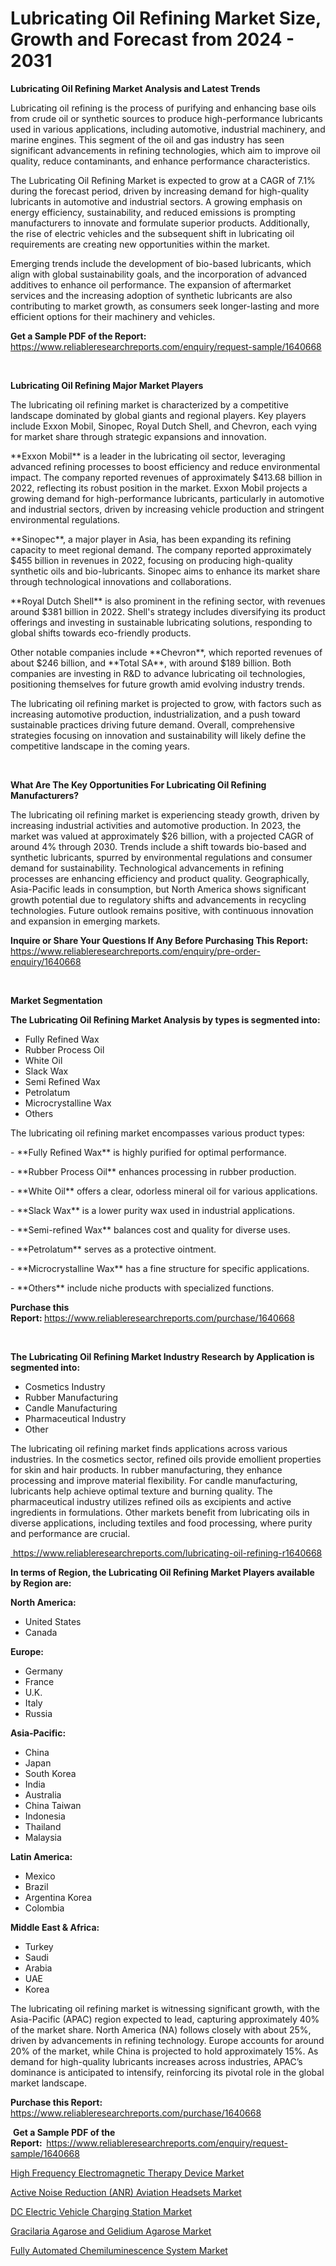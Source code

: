 <p><h1>Lubricating Oil Refining Market Size, Growth and Forecast from 2024 - 2031</h1></p><p><strong>Lubricating Oil Refining Market Analysis and Latest Trends</strong></p>
<p><p>Lubricating oil refining is the process of purifying and enhancing base oils from crude oil or synthetic sources to produce high-performance lubricants used in various applications, including automotive, industrial machinery, and marine engines. This segment of the oil and gas industry has seen significant advancements in refining technologies, which aim to improve oil quality, reduce contaminants, and enhance performance characteristics.</p><p>The Lubricating Oil Refining Market is expected to grow at a CAGR of 7.1% during the forecast period, driven by increasing demand for high-quality lubricants in automotive and industrial sectors. A growing emphasis on energy efficiency, sustainability, and reduced emissions is prompting manufacturers to innovate and formulate superior products. Additionally, the rise of electric vehicles and the subsequent shift in lubricating oil requirements are creating new opportunities within the market.</p><p>Emerging trends include the development of bio-based lubricants, which align with global sustainability goals, and the incorporation of advanced additives to enhance oil performance. The expansion of aftermarket services and the increasing adoption of synthetic lubricants are also contributing to market growth, as consumers seek longer-lasting and more efficient options for their machinery and vehicles.</p></p>
<p><strong>Get a Sample PDF of the Report:&nbsp;</strong> <a href="https://www.reliableresearchreports.com/enquiry/request-sample/1640668?utm_campaign=37&utm_medium=2&utm_source=Github&utm_content=ia&utm_term=07122024&utm_id=lubricating-oil-refining">https://www.reliableresearchreports.com/enquiry/request-sample/1640668</a></p>
<p>&nbsp;</p>
<p><strong>Lubricating Oil Refining Major Market Players</strong></p>
<p><p>The lubricating oil refining market is characterized by a competitive landscape dominated by global giants and regional players. Key players include Exxon Mobil, Sinopec, Royal Dutch Shell, and Chevron, each vying for market share through strategic expansions and innovation.</p><p>**Exxon Mobil** is a leader in the lubricating oil sector, leveraging advanced refining processes to boost efficiency and reduce environmental impact. The company reported revenues of approximately $413.68 billion in 2022, reflecting its robust position in the market. Exxon Mobil projects a growing demand for high-performance lubricants, particularly in automotive and industrial sectors, driven by increasing vehicle production and stringent environmental regulations.</p><p>**Sinopec**, a major player in Asia, has been expanding its refining capacity to meet regional demand. The company reported approximately $455 billion in revenues in 2022, focusing on producing high-quality synthetic oils and bio-lubricants. Sinopec aims to enhance its market share through technological innovations and collaborations.</p><p>**Royal Dutch Shell** is also prominent in the refining sector, with revenues around $381 billion in 2022. Shell's strategy includes diversifying its product offerings and investing in sustainable lubricating solutions, responding to global shifts towards eco-friendly products.</p><p>Other notable companies include **Chevron**, which reported revenues of about $246 billion, and **Total SA**, with around $189 billion. Both companies are investing in R&D to advance lubricating oil technologies, positioning themselves for future growth amid evolving industry trends.</p><p>The lubricating oil refining market is projected to grow, with factors such as increasing automotive production, industrialization, and a push toward sustainable practices driving future demand. Overall, comprehensive strategies focusing on innovation and sustainability will likely define the competitive landscape in the coming years.</p></p>
<p>&nbsp;</p>
<p><strong>What Are The Key Opportunities For Lubricating Oil Refining Manufacturers?</strong></p>
<p><p>The lubricating oil refining market is experiencing steady growth, driven by increasing industrial activities and automotive production. In 2023, the market was valued at approximately $26 billion, with a projected CAGR of around 4% through 2030. Trends include a shift towards bio-based and synthetic lubricants, spurred by environmental regulations and consumer demand for sustainability. Technological advancements in refining processes are enhancing efficiency and product quality. Geographically, Asia-Pacific leads in consumption, but North America shows significant growth potential due to regulatory shifts and advancements in recycling technologies. Future outlook remains positive, with continuous innovation and expansion in emerging markets.</p></p>
<p><strong>Inquire or Share Your Questions If Any Before Purchasing This Report:</strong> <a href="https://www.reliableresearchreports.com/enquiry/pre-order-enquiry/1640668?utm_campaign=37&utm_medium=2&utm_source=Github&utm_content=ia&utm_term=07122024&utm_id=lubricating-oil-refining">https://www.reliableresearchreports.com/enquiry/pre-order-enquiry/1640668</a></p>
<p>&nbsp;</p>
<p><strong>Market Segmentation</strong></p>
<p><strong>The Lubricating Oil Refining Market Analysis by types is segmented into:</strong></p>
<p><ul><li>Fully Refined Wax</li><li>Rubber Process Oil</li><li>White Oil</li><li>Slack Wax</li><li>Semi Refined Wax</li><li>Petrolatum</li><li>Microcrystalline Wax</li><li>Others</li></ul></p>
<p><p>The lubricating oil refining market encompasses various product types: </p><p>- **Fully Refined Wax** is highly purified for optimal performance. </p><p>- **Rubber Process Oil** enhances processing in rubber production. </p><p>- **White Oil** offers a clear, odorless mineral oil for various applications. </p><p>- **Slack Wax** is a lower purity wax used in industrial applications. </p><p>- **Semi-refined Wax** balances cost and quality for diverse uses. </p><p>- **Petrolatum** serves as a protective ointment. </p><p>- **Microcrystalline Wax** has a fine structure for specific applications. </p><p>- **Others** include niche products with specialized functions.</p></p>
<p><strong>Purchase this Report:&nbsp;</strong><a href="https://www.reliableresearchreports.com/purchase/1640668?utm_campaign=37&utm_medium=2&utm_source=Github&utm_content=ia&utm_term=07122024&utm_id=lubricating-oil-refining">https://www.reliableresearchreports.com/purchase/1640668</a></p>
<p>&nbsp;</p>
<p><strong>The Lubricating Oil Refining Market Industry Research by Application is segmented into:</strong></p>
<p><ul><li>Cosmetics Industry</li><li>Rubber Manufacturing</li><li>Candle Manufacturing</li><li>Pharmaceutical Industry</li><li>Other</li></ul></p>
<p><p>The lubricating oil refining market finds applications across various industries. In the cosmetics sector, refined oils provide emollient properties for skin and hair products. In rubber manufacturing, they enhance processing and improve material flexibility. For candle manufacturing, lubricants help achieve optimal texture and burning quality. The pharmaceutical industry utilizes refined oils as excipients and active ingredients in formulations. Other markets benefit from lubricating oils in diverse applications, including textiles and food processing, where purity and performance are crucial.</p></p>
<p><a href="https://www.reliableresearchreports.com/lubricating-oil-refining-r1640668?utm_campaign=37&utm_medium=2&utm_source=Github&utm_content=ia&utm_term=07122024&utm_id=lubricating-oil-refining">&nbsp;https://www.reliableresearchreports.com/lubricating-oil-refining-r1640668</a></p>
<p><strong>In terms of Region, the Lubricating Oil Refining Market Players available by Region are:</strong></p>
<p>
    <p> <strong> North America: </strong>
        <ul>
            <li>United States</li>
            <li>Canada</li>
        </ul>
        </p> 
    <p> <strong> Europe: </strong>
        <ul>
            <li>Germany</li>
            <li>France</li>
            <li>U.K.</li>
            <li>Italy</li>
            <li>Russia</li>
        </ul>
        </p> 
    <p> <strong> Asia-Pacific: </strong>
        <ul>
            <li>China</li>
            <li>Japan</li>
            <li>South Korea</li>
            <li>India</li>
            <li>Australia</li>
            <li>China Taiwan</li>
            <li>Indonesia</li>
            <li>Thailand</li>
            <li>Malaysia</li>
        </ul>
        </p> 
    <p> <strong> Latin America: </strong>
        <ul>
            <li>Mexico</li>
            <li>Brazil</li>
            <li>Argentina Korea</li>
            <li>Colombia</li>
        </ul>
        </p> 
    <p> <strong> Middle East & Africa: </strong>
        <ul>
            <li>Turkey</li>
            <li>Saudi</li>
            <li>Arabia</li>
            <li>UAE</li>
            <li>Korea</li>
        </ul>
    </p>
    </p>
<p><p>The lubricating oil refining market is witnessing significant growth, with the Asia-Pacific (APAC) region expected to lead, capturing approximately 40% of the market share. North America (NA) follows closely with about 25%, driven by advancements in refining technology. Europe accounts for around 20% of the market, while China is projected to hold approximately 15%. As demand for high-quality lubricants increases across industries, APAC’s dominance is anticipated to intensify, reinforcing its pivotal role in the global market landscape.</p></p>
<p><strong>Purchase this Report: </strong><a href="https://www.reliableresearchreports.com/purchase/1640668?utm_campaign=37&utm_medium=2&utm_source=Github&utm_content=ia&utm_term=07122024&utm_id=lubricating-oil-refining">https://www.reliableresearchreports.com/purchase/1640668</a></p>
<p>&nbsp;<strong>Get a Sample PDF of the Report:&nbsp;&nbsp;</strong><a href="https://www.reliableresearchreports.com/enquiry/request-sample/1640668?utm_campaign=37&utm_medium=2&utm_source=Github&utm_content=ia&utm_term=07122024&utm_id=lubricating-oil-refining">https://www.reliableresearchreports.com/enquiry/request-sample/1640668</a></p>
<p><strong></strong></p>
<p><p><a href="https://github.com/AngelaWalsh696/Market-Research-Report-List-1/blob/main/high-frequency-electromagnetic-therapy-device-market.md?utm_campaign=37&utm_medium=2&utm_source=Github&utm_content=ia&utm_term=07122024&utm_id=lubricating-oil-refining">High Frequency Electromagnetic Therapy Device Market</a></p><p><a href="https://github.com/SanjidaKhan901/Market-Research-Report-List-1/blob/main/active-noise-reduction-anr-aviation-headsets-market.md?utm_campaign=37&utm_medium=2&utm_source=Github&utm_content=ia&utm_term=07122024&utm_id=lubricating-oil-refining">Active Noise Reduction (ANR) Aviation Headsets Market</a></p><p><a href="https://issuu.com/reportprime-2/docs/dc-electric-vehicle-charging-station-market-size-2?utm_campaign=37&utm_medium=2&utm_source=Github&utm_content=ia&utm_term=07122024&utm_id=lubricating-oil-refining">DC Electric Vehicle Charging Station Market</a></p><p><a href="https://www.linkedin.com/pulse/frameworks-advancements-gracilaria-agarose-gelidium-market-iwohe?utm_campaign=37&utm_medium=2&utm_source=Github&utm_content=ia&utm_term=07122024&utm_id=lubricating-oil-refining">Gracilaria Agarose and Gelidium Agarose Market</a></p><p><a href="https://issuu.com/reportprime-2/docs/fully-automated-chemiluminescence-system-market-si?utm_campaign=37&utm_medium=2&utm_source=Github&utm_content=ia&utm_term=07122024&utm_id=lubricating-oil-refining">Fully Automated Chemiluminescence System Market</a></p></p>